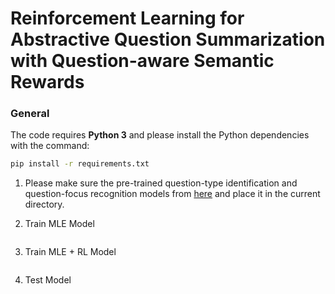 # Reinforcement Learning for Abstractive Question Summarization with Question-aware Semantic Rewards


### General 
The code requires **Python 3** and please install the Python dependencies with the command:
```bash
pip install -r requirements.txt
```

1. Please make sure the pre-trained question-type identification and question-focus recognition models from [here](https://drive.google.com/drive/folders/1ePtuMPR20rZSgZbarSnno4-sqazLJVn0?usp=sharing) and 
    place it in the current directory.

2. Train MLE Model
    ```
    ```

3. Train MLE + RL Model
    ```
    ```

4. Test Model
    ```
    ```
